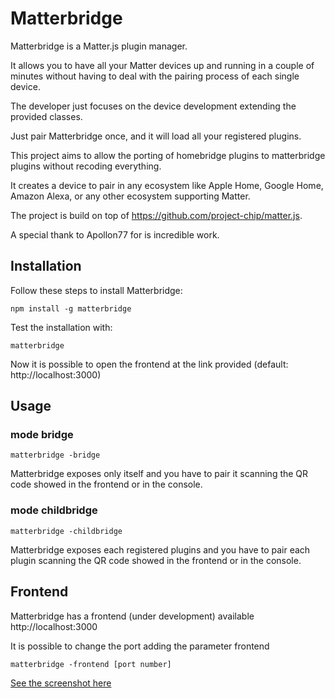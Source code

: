 # Matterbridge

Matterbridge is a Matter.js plugin manager. 

It allows you to have all your Matter devices up and running in a couple of minutes without
having to deal with the pairing process of each single device. 

The developer just focuses on the device development extending the provided classes.

Just pair Matterbridge once, and it will load all your registered plugins.

This project aims to allow the porting of homebridge plugins to matterbridge plugins without recoding everything.

It creates a device to pair in any ecosystem like Apple Home, Google Home, Amazon Alexa, or 
any other ecosystem supporting Matter.

The project is build on top of https://github.com/project-chip/matter.js. 

A special thank to Apollon77 for is incredible work.

## Installation

Follow these steps to install Matterbridge:
```
npm install -g matterbridge
```

Test the installation with:
```
matterbridge
```
Now it is possible to open the frontend at the link provided (default: http://localhost:3000)

## Usage

### mode bridge

```
matterbridge -bridge
```

Matterbridge exposes only itself and you have to pair it scanning the QR code showed in the frontend or in the console.

### mode childbridge

```
matterbridge -childbridge
```

Matterbridge exposes each registered plugins and you have to pair each plugin scanning the QR code showed in the frontend or in the console.

## Frontend

Matterbridge has a frontend (under development) available http://localhost:3000

It is possible to change the port adding the parameter frontend
```
matterbridge -frontend [port number]
```

[See the screenshot here](https://github.com/Luligu/matterbridge/blob/main/Screenshot%20home%20page.png)
